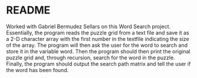 # README

Worked with Gabriel Bermudez Sellars on this Word Search project. 
Essentially, the program reads the puzzle grid from a text file and save it as a 2-D character array with the first number in the textfile indicating the size of the array. The program will then ask the user for the word to search and store it in the variable word. Then the program should then print the  original puzzle grid and, through recursion, search for the word in the puzzle. Finally, the program should output the search path matrix and tell the user if the word has been found.


